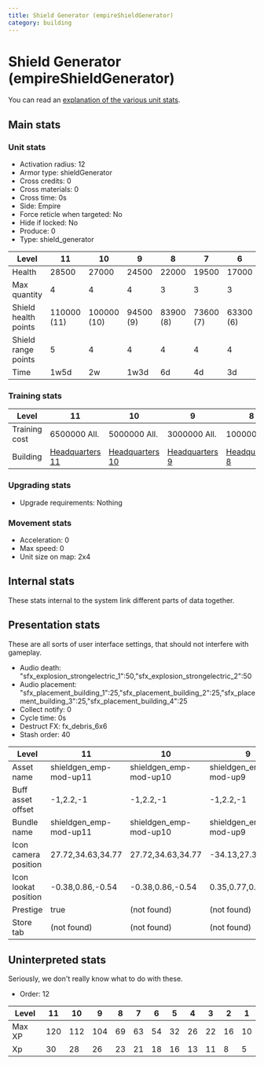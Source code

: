 ```yaml
---
title: Shield Generator (empireShieldGenerator)
category: building
---
```


# Shield Generator (empireShieldGenerator)

You can read an [explanation  of the various unit stats](unitexplained.md).

## Main stats

### Unit stats

  * Activation radius: 12
  * Armor type: shieldGenerator
  * Cross credits: 0
  * Cross materials: 0
  * Cross time: 0s
  * Side: Empire
  * Force reticle when targeted: No
  * Hide if locked: No
  * Produce: 0
  * Type: shield_generator

|Level               |11         |10         |9        |8        |7        |6        |5        |4        |3        |2        |1        |
|--------------------|-----------|-----------|---------|---------|---------|---------|---------|---------|---------|---------|---------|
|Health              |28500      |27000      |24500    |22000    |19500    |17000    |14500    |12000    |9000     |7500     |5000     |
|Max quantity        |4          |4          |4        |3        |3        |3        |2        |2        |2        |2        |2        |
|Shield health points|110000 (11)|100000 (10)|94500 (9)|83900 (8)|73600 (7)|63300 (6)|50000 (5)|40000 (4)|30000 (3)|20000 (2)|10000 (1)|
|Shield range points |5          |4          |4        |4        |4        |4        |4        |4        |3        |3        |3        |
|Time                |1w5d       |2w         |1w3d     |6d       |4d       |3d       |2d       |1d       |16h      |8h       |4h       |


### Training stats

|Level        |11                              |10                              |9                              |8                              |7                              |6                              |5                              |4                              |3                              |2                              |1                              |
|-------------|--------------------------------|--------------------------------|-------------------------------|-------------------------------|-------------------------------|-------------------------------|-------------------------------|-------------------------------|-------------------------------|-------------------------------|-------------------------------|
|Training cost|6500000 All.                    |5000000 All.                    |3000000 All.                   |1000000 All.                   |500000 All.                    |250000 All.                    |100000 All.                    |75000 All.                     |45000 All.                     |30000 All.                     |20000 All.                     |
|Building     |[Headquarters 11](empireHQ.html)|[Headquarters 10](empireHQ.html)|[Headquarters 9](empireHQ.html)|[Headquarters 8](empireHQ.html)|[Headquarters 7](empireHQ.html)|[Headquarters 6](empireHQ.html)|[Headquarters 5](empireHQ.html)|[Headquarters 4](empireHQ.html)|[Headquarters 4](empireHQ.html)|[Headquarters 4](empireHQ.html)|[Headquarters 4](empireHQ.html)|


### Upgrading stats

  * Upgrade requirements: Nothing

### Movement stats

  * Acceleration: 0
  * Max speed: 0
  * Unit size on map: 2x4

## Internal stats

These stats internal to the system link different parts of data together.


## Presentation stats

These are all sorts of user interface settings, that should not interfere with gameplay.

  * Audio death: "sfx_explosion_strongelectric_1":50,"sfx_explosion_strongelectric_2":50
  * Audio placement: "sfx_placement_building_1":25,"sfx_placement_building_2":25,"sfx_placement_building_3":25,"sfx_placement_building_4":25
  * Collect notify: 0
  * Cycle time: 0s
  * Destruct FX: fx_debris_6x6
  * Stash order: 40

|Level               |11                    |10                    |9                    |8                    |7                    |6                    |5                    |4                    |3                    |2                    |1                    |
|--------------------|----------------------|----------------------|---------------------|---------------------|---------------------|---------------------|---------------------|---------------------|---------------------|---------------------|---------------------|
|Asset name          |shieldgen_emp-mod-up11|shieldgen_emp-mod-up10|shieldgen_emp-mod-up9|shieldgen_emp-mod-up8|shieldgen_emp-mod-up7|shieldgen_emp-mod-up6|shieldgen_emp-mod-up5|shieldgen_emp-mod-up4|shieldgen_emp-mod-up3|shieldgen_emp-mod-up2|shieldgen_emp-mod-up1|
|Buff asset offset   |-1,2.2,-1             |-1,2.2,-1             |-1,2.2,-1            |-1,2.2,-1            |-1,2.2,-1            |-1,2.2,-1            |-1,2.2,-1            |-1,2,-1              |-1,2,-1              |-1,2,-1              |-1,2,-1              |
|Bundle name         |shieldgen_emp-mod-up11|shieldgen_emp-mod-up10|shieldgen_emp-mod-up9|shieldgen_emp-mod-up8|shieldgen_emp-mod-up7|shieldgen_emp-mod-up6|shieldgen_emp-mod-up5|shieldgen_emp-mod-up4|shieldgen_emp-mod-up3|shieldgen_emp-mod-up2|shieldgen_emp-mod-up1|
|Icon camera position|27.72,34.63,34.77     |27.72,34.63,34.77     |-34.13,27.35,30.58   |-36.74,38.04,38.3    |-34.13,27.35,30.58   |-34.13,27.35,30.58   |-34.13,27.35,30.58   |-34.13,27.35,30.58   |-34.13,27.35,30.58   |-34.13,27.35,30.58   |-34.13,27.35,30.58   |
|Icon lookat position|-0.38,0.86,-0.54      |-0.38,0.86,-0.54      |0.35,0.77,0.07       |0.34,1.59,-0.27      |0.35,0.77,0.07       |0.35,0.77,0.07       |0.35,0.77,0.07       |0.35,0.77,0.07       |0.35,0.77,0.07       |0.35,0.77,0.07       |0.35,0.77,0.07       |
|Prestige            |true                  |(not found)           |(not found)          |(not found)          |(not found)          |(not found)          |(not found)          |(not found)          |(not found)          |(not found)          |(not found)          |
|Store tab           |(not found)           |(not found)           |(not found)          |(not found)          |(not found)          |(not found)          |(not found)          |(not found)          |(not found)          |(not found)          |defenses             |


## Uninterpreted stats

Seriously, we don't really know what to do with these.

  * Order: 12

|Level |11 |10 |9  |8 |7 |6 |5 |4 |3 |2 |1 |
|------|---|---|---|--|--|--|--|--|--|--|--|
|Max XP|120|112|104|69|63|54|32|26|22|16|10|
|Xp    |30 |28 |26 |23|21|18|16|13|11|8 |5 |


